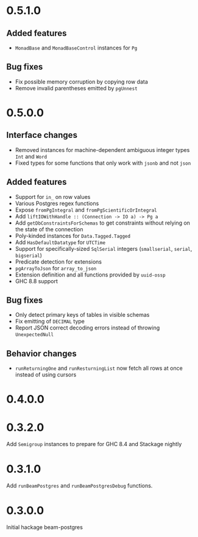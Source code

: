 # 0.5.1.0

## Added features

 * `MonadBase` and `MonadBaseControl` instances for `Pg`

## Bug fixes

 * Fix possible memory corruption by copying row data
 * Remove invalid parentheses emitted by `pgUnnest`

# 0.5.0.0

## Interface changes

 * Removed instances for machine-dependent ambiguous integer types `Int` and `Word`
 * Fixed types for some functions that only work with `jsonb` and not `json`

## Added features

 * Support for `in_` on row values
 * Various Postgres regex functions
 * Expose `fromPgIntegral` and `fromPgScientificOrIntegral`
 * Add `liftIOWithHandle :: (Connection -> IO a) -> Pg a`
 * Add `getDbConstraintsForSchemas` to get constraints without relying on the state of the connection
 * Poly-kinded instances for `Data.Tagged.Tagged`
 * Add `HasDefaultDatatype` for `UTCTime`
 * Support for specifically-sized `SqlSerial` integers (`smallserial`, `serial`, `bigserial`)
 * Predicate detection for extensions
 * `pgArrayToJson` for `array_to_json`
 * Extension definition and all functions provided by `uuid-ossp`
 * GHC 8.8 support

## Bug fixes

 * Only detect primary keys of tables in visible schemas
 * Fix emitting of `DECIMAL` type
 * Report JSON correct decoding errors instead of throwing `UnexpectedNull`

## Behavior changes

 * `runReturningOne` and `runResturningList` now fetch all rows at once instead of using cursors

# 0.4.0.0

# 0.3.2.0

Add `Semigroup` instances to prepare for GHC 8.4 and Stackage nightly

# 0.3.1.0

Add `runBeamPostgres` and `runBeamPostgresDebug` functions.

# 0.3.0.0

Initial hackage beam-postgres
